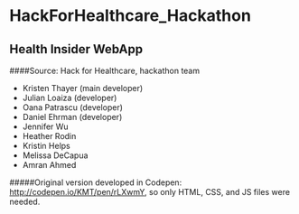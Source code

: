 # HackForHealthcare_Hackathon
## Health Insider WebApp

####Source:  Hack for Healthcare, hackathon team

* Kristen Thayer (main developer)
* Julian Loaiza (developer)
* Oana Patrascu (developer)
* Daniel Ehrman (developer)
* Jennifer Wu 
* Heather Rodin
* Kristin Helps
* Melissa DeCapua
* Amran Ahmed

#####Original version developed in Codepen: http://codepen.io/KMT/pen/rLXwmY, so only HTML, CSS, and JS files were needed.
